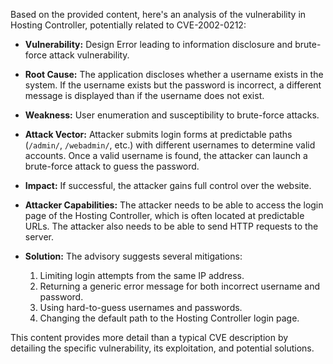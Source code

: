 Based on the provided content, here's an analysis of the vulnerability in Hosting Controller, potentially related to CVE-2002-0212:

*   **Vulnerability:** Design Error leading to information disclosure and brute-force attack vulnerability.
*   **Root Cause:** The application discloses whether a username exists in the system. If the username exists but the password is incorrect, a different message is displayed than if the username does not exist.
*   **Weakness:** User enumeration and susceptibility to brute-force attacks.
*   **Attack Vector:** Attacker submits login forms at predictable paths (`/admin/`, `/webadmin/`, etc.) with different usernames to determine valid accounts. Once a valid username is found, the attacker can launch a brute-force attack to guess the password.
*   **Impact:** If successful, the attacker gains full control over the website.
*   **Attacker Capabilities:** The attacker needs to be able to access the login page of the Hosting Controller, which is often located at predictable URLs. The attacker also needs to be able to send HTTP requests to the server.
*   **Solution:** The advisory suggests several mitigations:

    1.  Limiting login attempts from the same IP address.
    2.  Returning a generic error message for both incorrect username and password.
    3.  Using hard-to-guess usernames and passwords.
    4.  Changing the default path to the Hosting Controller login page.

This content provides more detail than a typical CVE description by detailing the specific vulnerability, its exploitation, and potential solutions.